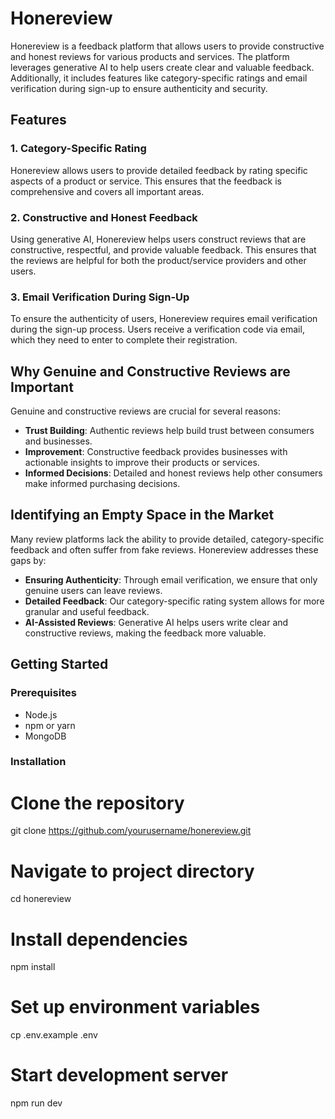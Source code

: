 # Honereview

Honereview is a feedback platform that allows users to provide constructive and honest reviews for various products and services. The platform leverages generative AI to help users create clear and valuable feedback. Additionally, it includes features like category-specific ratings and email verification during sign-up to ensure authenticity and security.

## Features

### 1. Category-Specific Rating

Honereview allows users to provide detailed feedback by rating specific aspects of a product or service. This ensures that the feedback is comprehensive and covers all important areas.

### 2. Constructive and Honest Feedback

Using generative AI, Honereview helps users construct reviews that are constructive, respectful, and provide valuable feedback. This ensures that the reviews are helpful for both the product/service providers and other users.

### 3. Email Verification During Sign-Up

To ensure the authenticity of users, Honereview requires email verification during the sign-up process. Users receive a verification code via email, which they need to enter to complete their registration.

## Why Genuine and Constructive Reviews are Important

Genuine and constructive reviews are crucial for several reasons:

- **Trust Building**: Authentic reviews help build trust between consumers and businesses.
- **Improvement**: Constructive feedback provides businesses with actionable insights to improve their products or services.
- **Informed Decisions**: Detailed and honest reviews help other consumers make informed purchasing decisions.

## Identifying an Empty Space in the Market

Many review platforms lack the ability to provide detailed, category-specific feedback and often suffer from fake reviews. Honereview addresses these gaps by:

- **Ensuring Authenticity**: Through email verification, we ensure that only genuine users can leave reviews.
- **Detailed Feedback**: Our category-specific rating system allows for more granular and useful feedback.
- **AI-Assisted Reviews**: Generative AI helps users write clear and constructive reviews, making the feedback more valuable.

## Getting Started

### Prerequisites

- Node.js
- npm or yarn
- MongoDB

### Installation

# Clone the repository
git clone https://github.com/yourusername/honereview.git

# Navigate to project directory
cd honereview

# Install dependencies
npm install

# Set up environment variables
cp .env.example .env

# Start development server
npm run dev

